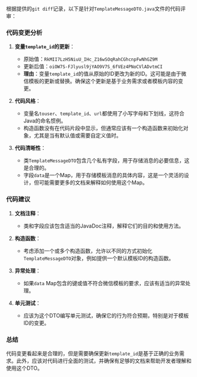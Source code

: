 根据提供的`git diff`记录，以下是针对`TemplateMessageDTO.java`文件的代码评审：

### 代码变更分析

1. **变量`template_id`的更新**：
   - 原始值：`RkMII7LzH5NiuU_IHc_Z16wSOqRahCGhcnpFwNhGZ9M`
   - 更新后值：`oiOW7S-FJlyusl9jYAO9V7S_6fVEz4PNoCVlADvtmCI`
   - **理由**：变量`template_id`的值从原始的ID更改为新的ID。这可能是由于微信模板的更新或替换。确保这个更新是基于业务需求或者模板内容的变更。

2. **代码风格**：
   - 变量名`touser`、`template_id`、`url`都使用了小写字母和下划线，这符合Java的命名惯例。
   - 构造函数没有在代码片段中显示，但通常应该有一个构造函数来初始化对象，尤其是当有默认值或需要自定义值时。

3. **代码清晰性**：
   - 类`TemplateMessageDTO`包含几个私有字段，用于存储消息的必要信息，这是合理的。
   - 字段`data`是一个Map，用于存储模板消息的具体内容，这是一个灵活的设计，但可能需要更多的文档来解释如何使用这个Map。

### 代码建议

1. **文档注释**：
   - 类和字段应该包含适当的JavaDoc注释，解释它们的目的和使用方法。

2. **构造函数**：
   - 考虑添加一个或多个构造函数，允许以不同的方式初始化`TemplateMessageDTO`对象，例如提供一个默认模板ID的构造函数。

3. **异常处理**：
   - 如果`data` Map包含的键或值不符合微信模板的要求，应该有适当的异常处理。

4. **单元测试**：
   - 应该为这个DTO编写单元测试，确保它的行为符合预期，特别是对于模板ID的变更。

### 总结

代码变更看起来是合理的，但是需要确保更新`template_id`是基于正确的业务需求。此外，应该对代码进行全面的测试，并确保有足够的文档来帮助开发者理解和使用这个DTO。